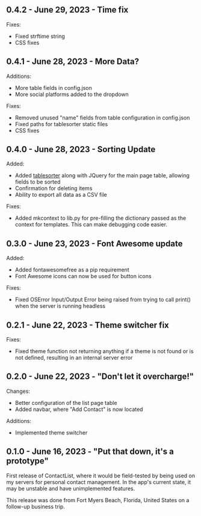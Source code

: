 ## 0.4.2 - June 29, 2023 - Time fix

Fixes:
- Fixed strftime string
- CSS fixes

## 0.4.1 - June 28, 2023 - More Data?

Additions:
- More table fields in config.json
- More social platforms added to the dropdown

Fixes:
- Removed unused "name" fields from table configuration in config.json
- Fixed paths for tablesorter static files
- CSS fixes

## 0.4.0 - June 28, 2023 - Sorting Update

Added: 
- Added [tablesorter](https://mottie.github.io/tablesorter/) along with JQuery for the main page table, allowing fields to be sorted
- Confirmation for deleting items
- Ability to export all data as a CSV file

Fixes:
- Added mkcontext to lib.py for pre-filling the dictionary passed as the context for templates. This can make debugging code easier. 

## 0.3.0 - June 23, 2023 - Font Awesome update

Added:

- Added fontawesomefree as a pip requirement
- Font Awesome icons can now be used for button icons

Fixes:

- Fixed OSError Input/Output Error being raised from trying to call print() when the server is running headless

## 0.2.1 - June 22, 2023 - Theme switcher fix

Fixes:

- Fixed theme function not returning anything if a theme is not found or is not defined, resulting in an internal server error

## 0.2.0 - June 22, 2023 - "Don't let it overcharge!"

Changes:

- Better configuration of the list page table
- Added navbar, where "Add Contact" is now located

Additions:

- Implemented theme switcher

## 0.1.0 - June 16, 2023 - "Put that down, it's a prototype"

First release of ContactList, where it would be field-tested by being used on my servers for personal contact management. In the app's current state, it may be unstable and have unimplemented features.

This release was done from Fort Myers Beach, Florida, United States on a follow-up business trip.
